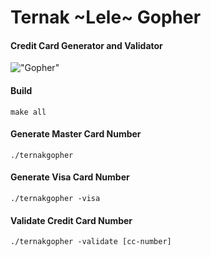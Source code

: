 # Ternak ~Lele~ Gopher
#### Credit Card Generator and Validator

!["Gopher"](https://cdn-images-1.medium.com/max/1600/1*i2skbfmDsHayHhqPfwt6pA.png "Gopher")

#### Build
```
make all
```

#### Generate Master Card Number
```
./ternakgopher
```

#### Generate Visa Card Number
```
./ternakgopher -visa
```

#### Validate Credit Card Number
```
./ternakgopher -validate [cc-number]
```
